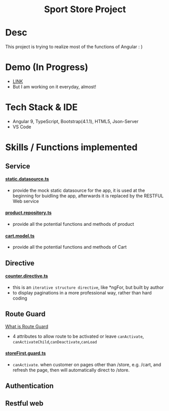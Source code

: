 <h1 align="center">Sport Store Project</h1>

# Desc 

This project is trying to realize most of the functions of Angular : )

# Demo (In Progress)

- [LINK](https://puddlejumper26.github.io/SportStore/)
- But I am working on it everyday, almost!

# Tech Stack & IDE
- Angular 9, TypeScript, Bootstrap(4.1.1), HTML5, Json-Server  
- VS Code

# Skills / Functions implemented

## Service

#### [static.datasource.ts](https://github.com/puddlejumper26/SportStore/blob/master/src/app/model/static.datasource.ts)
- provide the mock static datasource for the app, it is used at the beginning for buidling the app, afterwards it is replaced by the RESTFUL Web service
#### [product.repository.ts](https://github.com/puddlejumper26/SportStore/blob/master/src/app/model/product.repository.ts)
- provide all the potential functions and methods of product
#### [cart.model.ts](https://github.com/puddlejumper26/SportStore/blob/master/src/app/model/cart.model.ts)
- provide all the potential functions and methods of Cart

## Directive

#### [counter.directive.ts](https://github.com/puddlejumper26/SportStore/blob/master/src/app/store/counter.directive.ts)
- this is an `iterative structure directive`, like *ngFor, but built by author
- to display paginations in a more professional way, rather than hard coding

## Route Guard 

 [What is Route Guard](https://github.com/puddlejumper26/blogs/issues/153)
 - 4 attributes to allow route to be activated or leave `canActivate`, `canActivateChild`,`canDeactivate`,`canLoad`

#### [storeFirst.guard.ts](https://github.com/puddlejumper26/SportStore/blob/master/src/app/storeFirst.guard.ts)
- `canActivate`. when customer on pages other than /store, e.g. /cart, and refresh the page, then will automatically direct to /store.

## Authentication

## Restful web


